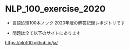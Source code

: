 # NLP_100_exercise_2020

* 言語処理100本ノック 2020年版の解答記録レポジトリです

* 問題は全て以下のサイトにあります

https://nlp100.github.io/ja/